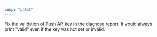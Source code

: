 ```yaml
---
bump: "patch"
---
```


Fix the validation of Push API key in the diagnose report. It would always print "valid" even if the key was not set or invalid.
